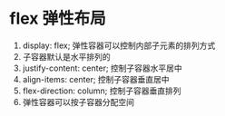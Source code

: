 # flex 弹性布局
1. display: flex; 弹性容器可以控制内部子元素的排列方式
2. 子容器默认是水平排列的
3. justify-content: center; 控制子容器水平居中
4. align-items: center; 控制子容器垂直居中
5. flex-direction: column; 控制子容器垂直排列
6. 弹性容器可以按子容器分配空间